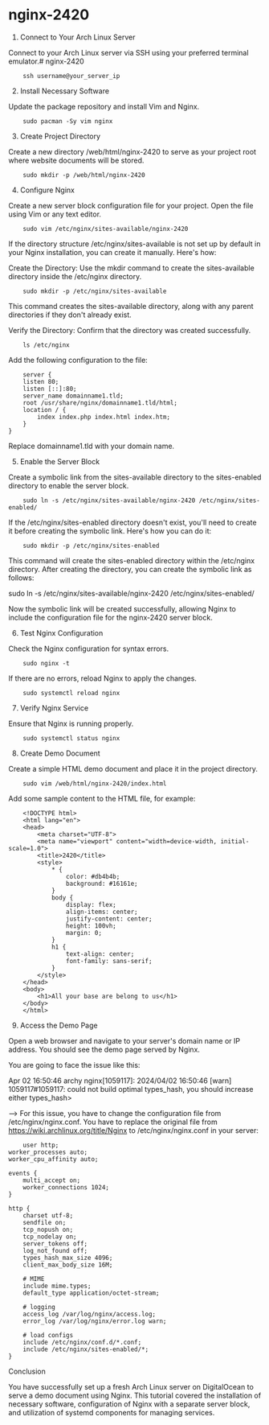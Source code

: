 # nginx-2420
1. Connect to Your Arch Linux Server

Connect to your Arch Linux server via SSH using your preferred terminal emulator.# nginx-2420

```
    ssh username@your_server_ip
```
2. Install Necessary Software

Update the package repository and install Vim and Nginx.

```
    sudo pacman -Sy vim nginx
```

3. Create Project Directory

Create a new directory /web/html/nginx-2420 to serve as your project root where website documents will be stored.

```
    sudo mkdir -p /web/html/nginx-2420
```

4. Configure Nginx

Create a new server block configuration file for your project. Open the file using Vim or any text editor.

```
    sudo vim /etc/nginx/sites-available/nginx-2420
```

If the directory structure /etc/nginx/sites-available is not set up by default in your Nginx installation, you can create it manually. Here's how:

Create the Directory: Use the mkdir command to create the sites-available directory inside the /etc/nginx directory.

```
    sudo mkdir -p /etc/nginx/sites-available
```

This command creates the sites-available directory, along with any parent directories if they don't already exist.

Verify the Directory: Confirm that the directory was created successfully.

```
    ls /etc/nginx
```

Add the following configuration to the file:

```
    server {
    listen 80;
    listen [::]:80;
    server_name domainname1.tld;
    root /usr/share/nginx/domainname1.tld/html;
    location / {
        index index.php index.html index.htm;
    }
}
```
Replace domainname1.tld with your domain name.

5. Enable the Server Block

Create a symbolic link from the sites-available directory to the sites-enabled directory to enable the server block.

```
    sudo ln -s /etc/nginx/sites-available/nginx-2420 /etc/nginx/sites-enabled/
```

If the /etc/nginx/sites-enabled directory doesn't exist, you'll need to create it before creating the symbolic link. Here's how you can do it:

```
    sudo mkdir -p /etc/nginx/sites-enabled
```

This command will create the sites-enabled directory within the /etc/nginx directory. After creating the directory, you can create the symbolic link as follows:

sudo ln -s /etc/nginx/sites-available/nginx-2420 /etc/nginx/sites-enabled/

Now the symbolic link will be created successfully, allowing Nginx to include the configuration file for the nginx-2420 server block.

6. Test Nginx Configuration

Check the Nginx configuration for syntax errors.

```
    sudo nginx -t
```

If there are no errors, reload Nginx to apply the changes.

```
    sudo systemctl reload nginx
```

7. Verify Nginx Service

Ensure that Nginx is running properly.

```
    sudo systemctl status nginx
```
8. Create Demo Document

Create a simple HTML demo document and place it in the project directory.

```
    sudo vim /web/html/nginx-2420/index.html
```

Add some sample content to the HTML file, for example:

```
    <!DOCTYPE html>
    <html lang="en">
    <head>
        <meta charset="UTF-8">
        <meta name="viewport" content="width=device-width, initial-scale=1.0">
        <title>2420</title>
        <style>
            * {
                color: #db4b4b;
                background: #16161e;
            }
            body {
                display: flex;
                align-items: center;
                justify-content: center;
                height: 100vh;
                margin: 0;
            }
            h1 {
                text-align: center;
                font-family: sans-serif;
            }
        </style>
    </head>
    <body>
        <h1>All your base are belong to us</h1>
    </body>
    </html>
```

9. Access the Demo Page

Open a web browser and navigate to your server's domain name or IP address. You should see the demo page served by Nginx.

You are going to face the issue like this:

Apr 02 16:50:46 archy nginx[1059117]: 2024/04/02 16:50:46 [warn] 1059117#1059117: could not build optimal types_hash, you should increase either types_hash>

--> For this issue, you have to change the configuration file from
/etc/nginx/nginx.conf. You have to replace the original file from https://wiki.archlinux.org/title/Nginx to /etc/nginx/nginx.conf in your server:

```
    user http;
worker_processes auto;
worker_cpu_affinity auto;

events {
    multi_accept on;
    worker_connections 1024;
}

http {
    charset utf-8;
    sendfile on;
    tcp_nopush on;
    tcp_nodelay on;
    server_tokens off;
    log_not_found off;
    types_hash_max_size 4096;
    client_max_body_size 16M;

    # MIME
    include mime.types;
    default_type application/octet-stream;

    # logging
    access_log /var/log/nginx/access.log;
    error_log /var/log/nginx/error.log warn;

    # load configs
    include /etc/nginx/conf.d/*.conf;
    include /etc/nginx/sites-enabled/*;
}
```

Conclusion

You have successfully set up a fresh Arch Linux server on DigitalOcean to serve a demo document using Nginx. This tutorial covered the installation of necessary software, configuration of Nginx with a separate server block, and utilization of systemd components for managing services.


